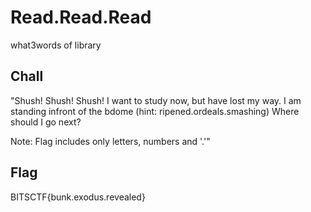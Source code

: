 # Read.Read.Read

what3words of library

## Chall

"Shush! Shush! Shush!
I want to study now, but have lost my way. I am standing infront of the bdome (hint: ripened.ordeals.smashing)
Where should I go next?

Note: Flag includes only letters, numbers and '.'"

## Flag

BITSCTF{bunk.exodus.revealed}
